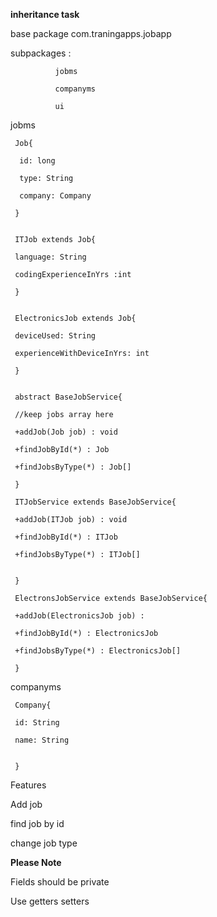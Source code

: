 **inheritance task**

base package com.traningapps.jobapp

subpackages :

              jobms

              companyms

              ui               
              
              
jobms

     
     Job{
     
      id: long
      
      type: String
        
      company: Company
     
     }
   
   
     ITJob extends Job{
     
     language: String
     
     codingExperienceInYrs :int
          
     }
     
     
     ElectronicsJob extends Job{
     
     deviceUsed: String
     
     experienceWithDeviceInYrs: int
     
     }
     
     
     abstract BaseJobService{
     
     //keep jobs array here
     
     +addJob(Job job) : void
     
     +findJobById(*) : Job
     
     +findJobsByType(*) : Job[]
     
     }
     
     ITJobService extends BaseJobService{
     
     +addJob(ITJob job) : void
     
     +findJobById(*) : ITJob
    
     +findJobsByType(*) : ITJob[]
    
     
     }
     
     ElectronsJobService extends BaseJobService{
     
     +addJob(ElectronicsJob job) :
     
     +findJobById(*) : ElectronicsJob
    
     +findJobsByType(*) : ElectronicsJob[]
         
     }
     
     
     
     
companyms


     Company{
     
     id: String
     
     name: String
     
              
     }                  
              
              


Features

 Add job
 
 find job by id
  
 change job type
 
 
**Please Note** 

 Fields should be private
 
 Use getters setters
 
 

